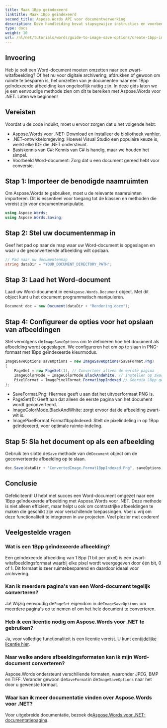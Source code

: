 ```yaml
---
title: Maak 1Bpp geïndexeerd
linktitle: Maak 1Bpp geïndexeerd
second_title: Aspose.Words API voor documentverwerking
description: Deze handleiding bevat stapsgewijze instructies en voorbeeldcode waarmee u op efficiënte wijze 1Bpp-geïndexeerde afbeeldingen kunt maken voor archivering, afdrukken of ruimtebesparing.
type: docs
weight: 10
url: /nl/net/tutorials/words/guide-to-image-save-options/create-1bpp-indexed/
---
```

## Invoering

Heb je ooit een Word-document moeten omzetten naar een zwart-witafbeelding? Of het nu voor digitale archivering, afdrukken of gewoon om ruimte te besparen is, het omzetten van je documenten naar een 1Bpp geïndexeerde afbeelding kan ongelooflijk nuttig zijn. In deze gids laten we je een eenvoudige methode zien om dit te bereiken met Aspose.Words voor .NET. Laten we beginnen!

## Vereisten

Voordat u de code induikt, moet u ervoor zorgen dat u het volgende hebt:

-  Aspose.Words voor .NET: Download en installeer de bibliotheek van[hier](https://releases.aspose.com/words/net/).
- .NET-ontwikkelomgeving: Hoewel Visual Studio een populaire keuze is, werkt elke IDE die .NET ondersteunt.
- Basiskennis van C#: Kennis van C# is handig, maar we houden het simpel.
- Voorbeeld Word-document: Zorg dat u een document gereed hebt voor conversie.

## Stap 1: Importeer de benodigde naamruimten

Om Aspose.Words te gebruiken, moet u de relevante naamruimten importeren. Dit is essentieel voor toegang tot de klassen en methoden die vereist zijn voor documentmanipulatie.

```csharp
using Aspose.Words;
using Aspose.Words.Saving;
```

## Stap 2: Stel uw documentenmap in

Geef het pad op naar de map waar uw Word-document is opgeslagen en waar u de geconverteerde afbeelding wilt opslaan.

```csharp
// Pad naar uw documentenmap
string dataDir = "YOUR_DOCUMENT_DIRECTORY_PATH";
```

## Stap 3: Laad het Word-document

Laad uw Word-document in een`Aspose.Words.Document` object. Met dit object kunt u het document programmatisch manipuleren.

```csharp
Document doc = new Document(dataDir + "Rendering.docx");
```

## Stap 4: Configureer de opties voor het opslaan van afbeeldingen

 Stel vervolgens de`ImageSaveOptions` om te definiëren hoe het document als afbeelding wordt opgeslagen. We configureren het om op te slaan in PNG-formaat met 1Bpp geïndexeerde kleurmodus.

```csharp
ImageSaveOptions saveOptions = new ImageSaveOptions(SaveFormat.Png)
{
    PageSet = new PageSet(1), // Converteer alleen de eerste pagina
    ImageColorMode = ImageColorMode.BlackAndWhite, // Instellen op zwart-wit
    PixelFormat = ImagePixelFormat.Format1bppIndexed // Gebruik 1Bpp geïndexeerd formaat
};
```

- SaveFormat.Png: Hiermee geeft u aan dat het uitvoerformaat PNG is.
- PageSet(1): Geeft aan dat alleen de eerste pagina van het document wordt geconverteerd.
- ImageColorMode.BlackAndWhite: zorgt ervoor dat de afbeelding zwart-wit is.
- ImagePixelFormat.Format1bppIndexed: Stelt de pixelindeling in op 1Bpp geïndexeerd, voor optimale ruimte-indeling.

## Stap 5: Sla het document op als een afbeelding

 Gebruik ten slotte de`Save` methode van de`Document` object om de geconverteerde afbeelding op te slaan.

```csharp
doc.Save(dataDir + "ConvertedImage.Format1BppIndexed.Png", saveOptions);
```

## Conclusie

Gefeliciteerd! U hebt met succes een Word-document omgezet naar een 1Bpp geïndexeerde afbeelding met Aspose.Words voor .NET. Deze methode is niet alleen efficiënt, maar helpt u ook om contrastrijke afbeeldingen te maken die geschikt zijn voor verschillende toepassingen. Voel u vrij om deze functionaliteit te integreren in uw projecten. Veel plezier met coderen!

## Veelgestelde vragen

### Wat is een 1Bpp geïndexeerde afbeelding?
Een geïndexeerde afbeelding van 1 Bpp (1 bit per pixel) is een zwart-witafbeeldingsformaat waarbij elke pixel wordt weergegeven door één bit, 0 of 1. Dit formaat is zeer ruimtebesparend en daardoor ideaal voor archivering.

### Kan ik meerdere pagina's van een Word-document tegelijk converteren?
 Ja! Wijzig eenvoudig de`PageSet` eigendom in de`ImageSaveOptions` om meerdere pagina's op te nemen of om het hele document te converteren.

### Heb ik een licentie nodig om Aspose.Words voor .NET te gebruiken?
 Ja, voor volledige functionaliteit is een licentie vereist. U kunt een[tijdelijke licentie hier](https://purchase.aspose.com/temporary-license/).

### Naar welke andere afbeeldingsformaten kan ik mijn Word-document converteren?
 Aspose.Words ondersteunt verschillende formaten, waaronder JPEG, BMP en TIFF. Verander gewoon de`SaveFormat`in de`ImageSaveOptions` naar het door u gewenste formaat.

### Waar kan ik meer documentatie vinden over Aspose.Words voor .NET?
 Voor uitgebreide documentatie, bezoek de[Aspose.Words voor .NET-documentatiepagina](https://reference.aspose.com/words/net/).